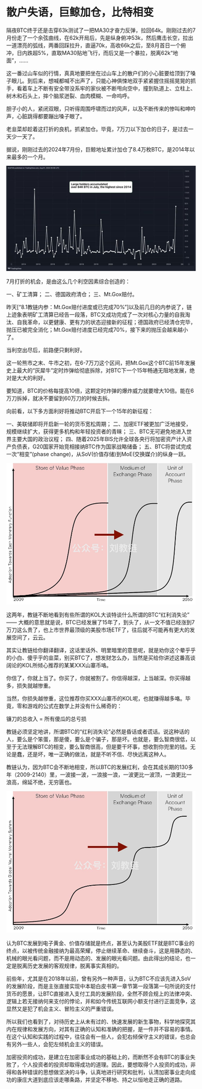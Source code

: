 # 散户失语，巨鲸加仓，比特相变

隔夜BTC终于还是击穿63k测试了一把MA30才奋力反弹，拉回64k。刚刚过去的7月份走了一个余弦曲线，在62k开局后，先是纵身俯冲53k，然后鹰击长空，拉出一道漂亮的弧线，两番回踩拉升，直逼70k，高收66k之后，至8月首日一个俯冲，日内跌超5%，直取MA30贴地飞行，而后又是一个暴拉，脱离62k“地面”，……

这一番过山车似的行情，真真地要把坐在过山车上的散户们的小心脏要给顶到了嗓子眼儿。到后来，想喊都喊不出声了，只能心神俱悚地双手紧紧握住摇摇晃晃的抓手，看着车上不断有安全带没系牢的家伙被不断甩向空中，撞到轨道上、立柱上、树木和石头上，摔个脑浆迸裂、血肉模糊、一命呜呼。

胆子小的人，紧闭双眼，只听得周围呼啸而过的风声，以及不断传来的惨叫和呻吟声，心脏跳得都要蹦出嗓子眼了。

老韭菜却趁着这打折的良机，抓紧加仓。毕竟，7万刀以下加仓的日子，是过去一天少一天了。

据说，刚刚过去的2024年7月份，巨鲸地址累计加仓了8.4万枚BTC，是2014年以来最多的一个月。

![](2024-08-02-A01.jpeg)

7月打折的机会，是由这么几个利空因素综合创造的：

一、矿工清算；
二、德国政府清仓；
三、Mt.Gox赔付。

昨天[“8.1教链内参：Mt.Gox赔付进度或已完成70%”]以及前几日的内参说了，链上迹象表明矿工清算已经告一段落，BTC又成功完成了一次对核心力量的自我淘汰、自我革命，以更健康、更有力的状态迎接新的征程；德国政府已经清仓完毕，抛压已被完全消化；Mt.Gox赔付进度已经完成70%，接下来的抛压会越来越小了。

当利空出尽后，前路便只剩利好。

这一轮熊市之末、牛市之初，在6-7万刀这个区间，把Mt.Gox这个BTC前15年发展史上最大的“灰犀牛”定时炸弹给彻底拆除，对BTC下一个15年畅通无阻地发展，绝对是大大的利好。

要知道，BTC的价格每提高10倍，这颗定时炸弹的爆炸威力就要增大10倍。能在6万刀拆掉，就决不要留到60万刀的时候去拆。

向前看，以下多方面利好将推动BTC开启下一个15年的新征程：

一、美联储即将开启新一轮的货币宽松周期；
二、加密ETF被更加广泛地接受，规模继续扩大，获得更多机构和年轻投资者的青睐；
三、BTC无可避免地进入世界主要大国的政治议程；
四、随着2025年BIS允许全球各央行将加密资产计入资产负债表，G20国家开始竞相接纳BTC作为国家战略储备；
五、BTC将尝试完成一次“相变”(phase change)，从SoV(价值存储)到MoE(交换媒介)的纵身一跃。

![](2024-08-02-A02.jpeg)

这两年，教链不断地看到有些所谓的KOL大谈特谈什么所谓的BTC“红利消失论” —— 大概的意思就是说，BTC已经发展了15年了，到头了，从一文不值已经涨到7万刀这么贵了，也上市世界最顶级的美股市场ETF了，往后就不可能再有更大的发展空间了，云云。

其实让教链给你翻译翻译，这话里话外、明里暗里的意思呢，就是劝你这个晕乎乎的小白、傻乎乎的韭菜，别买BTC了，想发财怎么办，当然是买给你讲述这番高谈阔论的KOL所倾心推荐的某某XXX山寨币咯。

你信了，你就上当了。你买了，你就被割了。你信得越深，上当越深。你买得越多，损失就越惨重。

当然，你损失越惨重，这位推荐你买XXX山寨币的KOL呢，也就赚得越多咯。毕竟，零和游戏的公式在数学上并没有什么稀奇的：

镰刀的总收入 = 所有傻瓜的总亏损

教链必须坚定地讲，所谓BTC的“红利消失论”必然是昏话或者谎话。说这种话的人，要么是个笨蛋，那是傻，要么是个骗子，那是坏。也就是，要么智商很低，以至于无法理解BTC的相变，要么智商很高，但是要干坏事，想收割你兜里的钱。无论是蠢，还是坏，唯一正确的做法，就是不听不信、尽快远离这种人。

教链认为，因为BTC会不断地相变，所以BTC的发展红利，会在其成长期的130多年（2009-2140）里，一波接一波，一浪接一浪，一波更比一波顶，一浪更比一浪高，绵延不绝，无穷匮也。

![](2024-08-02-A03.jpeg)

认为BTC发展到电子黄金、价值存储就是终点，甚至认为美股ETF就是BTC事业的终点，以被传统金融接纳为最高荣耀，停止继续革命、继续奋斗，这是用静态的、机械的眼光看问题，而不是用动态的、发展的眼光看问题。由此得出的结论，也一定是脱离历史发展的客观规律，脱离事实真相的。

前些年，尤其是在2018年以前，曾有另外一种声音，认为BTC不应该先进入SoV的发展阶段，而是主张直接实现中本聪白皮书第一章节第一段落第一句所说的支付货币的愿景，让BTC直接进入支付工具的发展阶段，全然不顾合规上的法律冲突、逻辑上若无接纳何来支付的悖论，并和如今传统互联网小额支付进行正面竞争，这显然又是犯了机会主义、冒险主义的严重错误。

所以我们也看到了，对待历史上从未有过的、快速发展的新生事物，科学地探究其内在规律和发展方向，对其有正确的认知和准确的把握，是一件并不容易的事情。在这个认知和实践的过程中，往往会有一些人，会犯右倾保守主义的错误，也总会有另外一些人，会犯左倾机会主义的错误。

加密投资的成功，是建立在加密事业成功的基础上的，而断然不会有BTC的事业失败了，个人投资者的投资却取得成功的道理。因此，要想取得个人投资的成功，非得和各种错误的思想做坚决的斗争，认真地进行研究和批判，认清加密事业走向成功的康庄大道到底应该走哪条路，并坚定不移地、持之以恒地走正确的道路。
